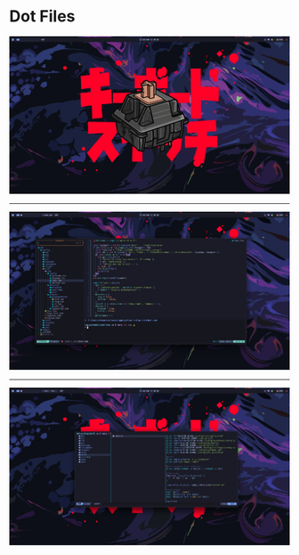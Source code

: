 # Dot Files

![image](images/main.png)

---

<a href="https://github.com/alexnoleaz/dot/tree/main/config/nvim">
  <img src="images/nvim.png" />
</a>

---

<a href="https://github.com/alexnoleaz/dot/tree/main/config/yazi">
  <img src="images/yazi.png" />
</a>
